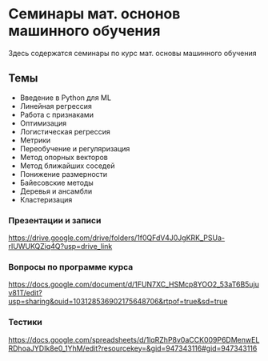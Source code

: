 # Семинары мат. оснонов машинного обучения

Здесь содержатся семинары по курс мат. основы машинного обучения

## Темы

- Введение в Python для ML
- Линейная регрессия
- Работа с признаками
- Оптимизация
- Логистическая регрессия
- Метрики
- Переобучение и регуляризация
- Метод опорных векторов
- Метод ближайших соседей
- Понижение размерности
- Байесовские методы
- Деревья и ансамбли
- Кластеризация

### Презентации и записи

https://drive.google.com/drive/folders/1f0QFdV4J0JgKRK_PSUa-rIUWUKQZiq4Q?usp=drive_link

### Вопросы по программе курса

https://docs.google.com/document/d/1FUN7XC_HSMcp8YOO2_53aT6B5ujuv81T/edit?usp=sharing&ouid=103128536902175648706&rtpof=true&sd=true

### Тестики

https://docs.google.com/spreadsheets/d/1lqRZhP8v0aCCK009P6DMenwELRDhoaJYDIk8e0_1YhM/edit?resourcekey=&gid=947343116#gid=947343116

